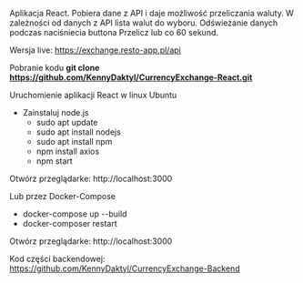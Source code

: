 Aplikacja React.
Pobiera dane z API i daje możliwość przeliczania waluty.
W zależności od danych z API lista walut do wyboru.
Odświeżanie danych podczas naciśniecia buttona Przelicz lub co 60 sekund.

Wersja live:
https://exchange.resto-app.pl/api


Pobranie kodu
**git clone https://github.com/KennyDaktyl/CurrencyExchange-React.git**

Uruchomienie aplikacji React w linux Ubuntu
- Zainstaluj node.js
    - sudo apt update
    - sudo apt install nodejs
    - sudo apt install npm
    - npm install axios
    - npm start

Otwórz przeglądarke:
    http://localhost:3000

Lub przez Docker-Compose
 - docker-compose up --build
 - docker-composer restart

Otwórz przeglądarke:
    http://localhost:3000

Kod części backendowej:
https://github.com/KennyDaktyl/CurrencyExchange-Backend
